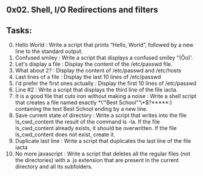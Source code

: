 0x02. Shell, I/O Redirections and filters
----------------------------------------------
## Tasks:
0. Hello World : Write a script that prints “Hello, World”, followed by a new line to the standard output.
1. Confused smiley : Write a script that displays a confused smiley "(Ôo)'.
2. Let's display a file : Display the content of the /etc/passwd file.
3. What about 2? : Display the content of /etc/passwd and /etc/hosts
4. Last lines of a file : Display the last 10 lines of /etc/passwd
5. I'd prefer the first ones actually : Display the first 10 lines of /etc/passwd
6. Line #2 : Write a script that displays the third line of the file iacta.
7. It is a good file that cuts iron without making a noise : Write a shell script that creates a file named exactly \*\\'"Best School"\'\\*$\?\*\*\*\*\*:) containing the text Best School ending by a new line.
8. Save current state of directory : Write a script that writes into the file ls_cwd_content the result of the command ls -la. If the file ls_cwd_content already exists, it should be overwritten. If the file ls_cwd_content does not exist, create it.
9. Duplicate last line : Write a script that duplicates the last line of the file iacta
10. No more javascript : Write a script that deletes all the regular files (not the directories) with a .js extension that are present in the current directory and all its subfolders.


